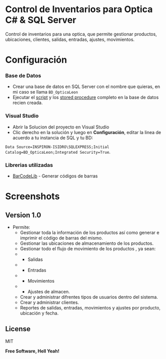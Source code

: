 # Control de Inventarios para Optica C# & SQL Server

Control de inventarios para una optica, que permite gestionar productos, ubicaciones, clientes, salidas, entradas, ajustes, movimientos.


# Configuración
### Base de Datos
  - Crear una base de datos en SQL Server con el nombre que quieras, en mi caso se llama `BD_OpticaLeon`
  - Ejecutar el [script](database.sql) y los [stored procedure](sp.sql) completo en la base de datos recien creada.

### Visual Studio
  - Abrir la Solucion del proyecto en Visual Studio
  - Clic derecho en la solución y luego en **Configuración**, editar la linea de acuerdo a tu instancia de SQL y tu BD:

  `Data Source=INSPIRON-ISIDRO\SQLEXPRESS;Initial Catalog=BD_OpticaLeon;Integrated Security=True`.

### Librerias utilizadas
  - [BarCodeLib](https://github.com/barnhill/barcodelib) - Generar códigos de barras


# Screenshots


Version 1.0
----
  - Permite:
    * Gestionar toda la información de los productos así como generar e imprimir el código de barras del mismo.
    * Gestionar las ubicaciones de almacenamiento de los productos.
    * Gestionar todo el flujo de movimiento de los productos , ya sean:
    * * Salidas
    * * Entradas
    * * Movimientos
    * * Ajustes de almacen.
    * Crear y administrar difrentes tipos de usuarios dentro del sistema.
    * Crear y administrar clientes.
    * Reportes de salidas, entradas, movimientos y ajustes por producto, ubicación y fecha.





License
----
MIT

**Free Software, Hell Yeah!**

